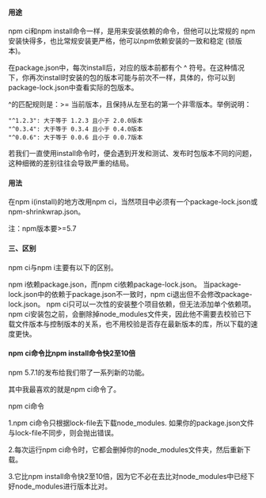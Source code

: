 #### 用途

npm ci和npm install命令一样，是用来安装依赖的命令，但他可以比常规的 npm 安装快得多，也比常规安装更严格，他可以npm依赖安装的一致和稳定 (锁版本)。

在package.json中，每次install后，对应的版本前都有个 ^ 符号。在这种情况下，你再次install时安装的包的版本可能与前次不一样，具体的，你可以到package-lock.json中查看实际的包版本。

^的匹配规则是：>= 当前版本，且保持从左至右的第一个非零版本。举例说明：
```
"^1.2.3": 大于等于 1.2.3 且小于 2.0.0版本
"^0.3.4": 大于等于 0.3.4 且小于 0.4.0版本
"^0.0.6": 大于等于 0.0.6 且小于 0.0.7版本
```
若我们一直使用install命令时，便会遇到开发和测试、发布时包版本不同的问题，这种细微的差别往往会导致严重的结局。

#### 用法
在npm i(install)的地方改用npm ci，当然项目中必须有一个package-lock.json或npm-shrinkwrap.json。

注：npm版本要>=5.7

#### 三、区别
npm ci与npm i主要有以下的区别。

npm i依赖package.json，而npm ci依赖package-lock.json。
当package-lock.json中的依赖于package.json不一致时，npm ci退出但不会修改package-lock.json。
npm ci只可以一次性的安装整个项目依赖，但无法添加单个依赖项。
npm ci安装包之前，会删除掉node_modules文件夹，因此他不需要去校验已下载文件版本与控制版本的关系，也不用校验是否存在最新版本的库，所以下载的速度更快。

#### npm ci命令比npm install命令快2至10倍
npm 5.7.1的发布给我们带了一系列新的功能。

其中我最喜欢的就是npm ci命令了。

npm ci命令

1.npm ci命令只根据lock-file去下载node_modules. 如果你的package.json文件与lock-file不同步，则会抛出错误。

2.每次运行npm ci命令时，它都会删掉你的node_modules文件夹，然后重新下载。

3.它比npm install命令快2至10倍，因为它不必在去比对node_modules中已经下好node_modules进行版本比对。

 